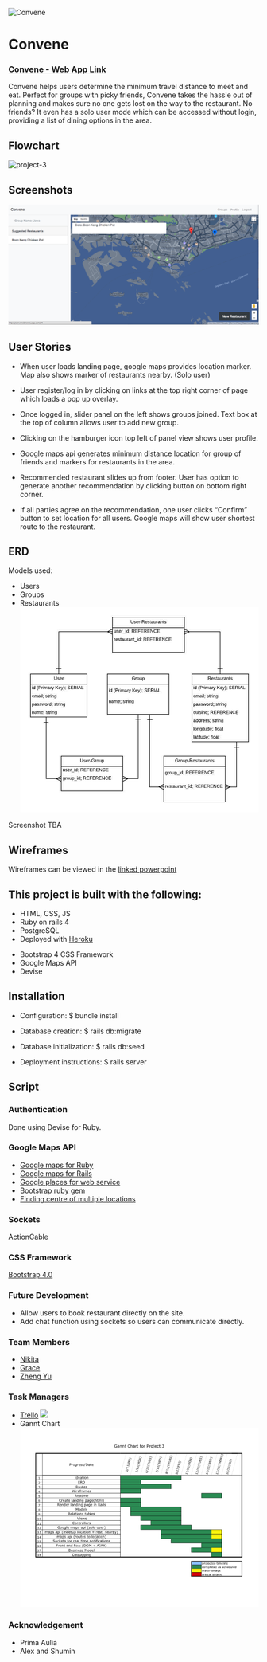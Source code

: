 ![Convene](/app/assets/images/logo.png)
# Convene
### [Convene - Web App Link](https://convene3.herokuapp.com/)
 Convene helps users determine the minimum travel distance to meet and eat. Perfect for groups with picky friends, Convene takes the hassle out of planning and makes sure no one gets lost on the way to the restaurant. No friends? It even has a solo user mode which can be accessed without login, providing a list of dining options in the area.


## Flowchart

![project-3](https://i.imgur.com/xNvmz7n.png)

## Screenshots
![project-3](/app/assets/images/convene-home.png)

## User Stories
- When user loads landing page, google maps provides location marker. Map also shows marker of restaurants nearby. (Solo user)


- User register/log in by clicking on links at the top right corner of page which loads a pop up overlay.


- Once logged in, slider panel on the left shows groups joined. Text box at the top of column allows user to add new group.

- Clicking on the hamburger icon top left of panel view shows user profile.


- Google maps api generates minimum distance location for group of friends and markers for restaurants in the area.

- Recommended restaurant slides up from footer. User has option to generate another recommendation by clicking button on bottom right corner.


- If all parties agree on the recommendation, one user clicks “Confirm” button to set location for all users. Google maps will show user shortest route to the restaurant.  



## ERD

Models used:

- Users
- Groups
- Restaurants
![](/app/assets/images/ERD.png)

Screenshot TBA

## Wireframes
Wireframes can be viewed in the [linked powerpoint](https://docs.google.com/presentation/d/1in6kbtegpL88XDrO-k8XBjkr_c3hg36xaMJEvpbe7R8/edit?usp=sharing)

## This project is built with the following:

- HTML, CSS, JS
- Ruby on rails 4
- PostgreSQL
- Deployed with [Heroku](https://www.heroku.com)
+ Bootstrap 4 CSS Framework
+ Google Maps API
+ Devise

## Installation
+ Configuration:
$ bundle install

+ Database creation:
$ rails db:migrate

+ Database initialization:
$ rails db:seed

+ Deployment instructions:
$ rails server

## Script

### Authentication

Done using Devise for Ruby.

### Google Maps API

- [Google maps for Ruby](https://trello.com/c/j2aW4kXr/19-https-githubcom-edwardsamuel-google-maps-services-ruby)
- [Google maps for Rails](https://trello.com/c/kGiIili3/20-https-githubcom-apneadiving-google-maps-for-rails)
- [Google places for web service](https://trello.com/c/Im7AL33Q/21-https-developersgooglecom-places-web-service-intro)
- [Bootstrap ruby gem](https://trello.com/c/f5D2NYJr/9-https-githubcom-twbs-bootstrap-rubygem)
- [Finding centre of multiple locations](https://trello.com/c/WSvlwrwo/61-https-stackoverflowcom-questions-10634199-find-center-of-multiple-locations-in-google-maps)

### Sockets
ActionCable

### CSS Framework

[Bootstrap 4.0](http://getbootstrap.com/)

### Future Development

- Allow users to book restaurant directly on the site.
- Add chat function using sockets so users can communicate directly.

### Team Members

- [Nikita](https://github.com/nikitas89)
- [Grace](https://github.com/g174)
- [Zheng Yu](https://github.com/koozy0)

### Task Managers

- [Trello](https://trello.com/b/hS6efU8g/convene)
![](/app/assets/images/trello.png)
- Gannt Chart
![](/app/assets/images/gantt.png)

### Acknowledgement

- Prima Aulia
- Alex and Shumin

